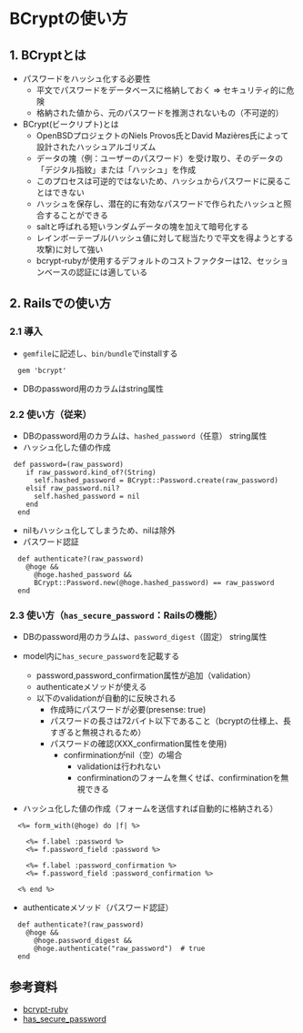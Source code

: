 # BCryptの使い方
## 1. BCryptとは  
- パスワードをハッシュ化する必要性
  - 平文でパスワードをデータベースに格納しておく => セキュリティ的に危険
  - 格納された値から、元のパスワードを推測されないもの（不可逆的）
- BCrypt(ビークリプト)とは
  - OpenBSDプロジェクトのNiels Provos氏とDavid Mazières氏によって設計されたハッシュアルゴリズム
  - データの塊（例：ユーザーのパスワード）を受け取り、そのデータの「デジタル指紋」または「ハッシュ」を作成
  - このプロセスは可逆的ではないため、ハッシュからパスワードに戻ることはできない
  - ハッシュを保存し、潜在的に有効なパスワードで作られたハッシュと照合することができる
  - saltと呼ばれる短いランダムデータの塊を加えて暗号化する
  - レインボーテーブル(ハッシュ値に対して総当たりで平文を得ようとする攻撃)に対して強い
  - bcrypt-rubyが使用するデフォルトのコストファクターは12、セッションベースの認証には適している

## 2. Railsでの使い方
### 2.1 導入
- `gemfile`に記述し、`bin/bundle`でinstallする
```
  gem 'bcrypt'
```
- DBのpassword用のカラムはstring属性

### 2.2 使い方（従来）
- DBのpassword用のカラムは、`hashed_password`（任意） string属性
- ハッシュ化した値の作成
``` 
 def password=(raw_password)
    if raw_password.kind_of?(String)
      self.hashed_password = BCrypt::Password.create(raw_password)
    elsif raw_password.nil?
      self.hashed_password = nil
    end
  end
```
  - nilもハッシュ化してしまうため、nilは除外
- パスワード認証
```
  def authenticate?(raw_password)
    @hoge && 
      @hoge.hashed_password &&
      BCrypt::Password.new(@hoge.hashed_password) == raw_password
  end
```

### 2.3 使い方（`has_secure_password`：Railsの機能）
- DBのpassword用のカラムは、`password_digest`（固定） string属性
- model内に`has_secure_password`を記載する
  - password,password_confirmation属性が追加（validation）
  - authenticateメソッドが使える
  - 以下のvalidationが自動的に反映される
    - 作成時にパスワードが必要(presense: true)
    - パスワードの長さは72バイト以下であること（bcryptの仕様上、長すぎると無視されるため）
    - パスワードの確認(XXX_confirmation属性を使用)
      - confirminationがnil（空）の場合
        - validationは行われない
        - confirminationのフォームを無くせば、confirminationを無視できる

- ハッシュ化した値の作成（フォームを送信すれば自動的に格納される）
```
  <%= form_with(@hoge) do |f| %>

    <%= f.label :password %>
    <%= f.password_field :password %>

    <%= f.label :password_confirmation %>
    <%= f.password_field :password_confirmation %>

  <% end %>
```
- authenticateメソッド（パスワード認証）
```
  def authenticate?(raw_password)
    @hoge && 
      @hoge.password_digest &&
      @hoge.authenticate("raw_password")  # true
  end
```

## 参考資料
- [bcrypt-ruby](https://github.com/bcrypt-ruby/bcrypt-ruby)
- [has_secure_password](https://api.rubyonrails.org/classes/ActiveModel/SecurePassword/ClassMethods.html)
